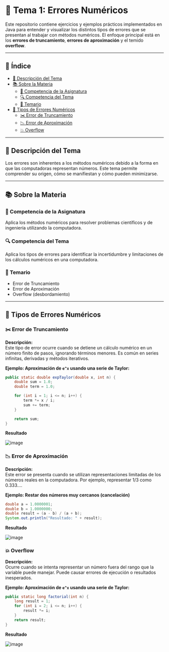 # 🧮 Tema 1: Errores Numéricos

Este repositorio contiene ejercicios y ejemplos prácticos implementados en Java para entender y visualizar los distintos tipos de errores que se presentan al trabajar con métodos numéricos. El enfoque principal está en los **errores de truncamiento**, **errores de aproximación** y el temido **overflow**.

---

## 📑 Índice

- [📄 Descripción del Tema](#descripción-del-tema)
- [📚 Sobre la Materia](#sobre-la-materia)
  - [🎯 Competencia de la Asignatura](#competencia-de-la-asignatura)
  - [🔍 Competencia del Tema](#competencia-del-tema)
  - [📌 Temario](#temario)
- [🧪 Tipos de Errores Numéricos](#tipos-de-errores-numéricos)
  - [✂️ Error de Truncamiento](#error-de-truncamiento)
  - [📉 Error de Aproximación](#error-de-aproximación)
  - [💥 Overflow](#overflow)

---

## 📄 Descripción del Tema <a name="descripción-del-tema"></a>

Los errores son inherentes a los métodos numéricos debido a la forma en que las computadoras representan números. Este tema permite comprender su origen, cómo se manifiestan y cómo pueden minimizarse.

---

## 📚 Sobre la Materia <a name="sobre-la-materia"></a>

### 🎯 Competencia de la Asignatura <a name="competencia-de-la-asignatura"></a>

Aplica los métodos numéricos para resolver problemas científicos y de ingeniería utilizando
la computadora.

### 🔍 Competencia del Tema <a name="competencia-del-tema"></a>

Aplica los tipos de errores para identificar la incertidumbre y limitaciones de los cálculos numéricos en una computadora.

### 📌 Temario <a name="temario"></a>

- Error de Truncamiento
- Error de Aproximación
- Overflow (desbordamiento)

---

## 🧪 Tipos de Errores Numéricos <a name="tipos-de-errores-numéricos"></a>

### ✂️ Error de Truncamiento <a name="error-de-truncamiento"></a>

**Descripción:**  
Este tipo de error ocurre cuando se detiene un cálculo numérico en un número finito de pasos, ignorando términos menores. Es común en series infinitas, derivadas y métodos iterativos.

**Ejemplo: Aproximación de `e^x` usando una serie de Taylor:**

```java
public static double expTaylor(double x, int n) {
    double sum = 1.0;
    double term = 1.0;

    for (int i = 1; i <= n; i++) {
        term *= x / i;
        sum += term;
    }

    return sum;
}
```
**Resultado**

![image](https://github.com/user-attachments/assets/6735d681-7eb0-4ea9-bca6-f872efc33d37)

### 📉 Error de Aproximación <a name="error-de-aproximación"></a>

**Descripción:**  
Este error se presenta cuando se utilizan representaciones limitadas de los números reales en la computadora. Por ejemplo, representar 1/3 como 0.333....

**Ejemplo: Restar dos números muy cercanos (cancelación)**

```java
double a = 1.0000001;
double b = 1.0000000;
double result = (a - b) / (a + b);
System.out.println("Resultado: " + result);
```
**Resultado**

![image](https://github.com/user-attachments/assets/271bb500-7e85-4067-a4d4-5fb3d4d1e8d0)

### 💥 Overflow <a name="overflow"></a>

**Descripción:**  
Ocurre cuando se intenta representar un número fuera del rango que la variable puede manejar. Puede causar errores de ejecución o resultados inesperados.

**Ejemplo: Aproximación de `e^x` usando una serie de Taylor:**

```java
public static long factorial(int n) {
    long result = 1;
    for (int i = 2; i <= n; i++) {
        result *= i;
    }
    return result;
}
```
**Resultado**

![image](https://github.com/user-attachments/assets/d4c2a1dd-055e-4da8-96d0-0c37b670f3d9)


